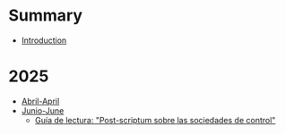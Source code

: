 # Summary

- [Introduction](./introduction.md)

# 2025

- [Abril-April](2025/04.md)
- [Junio-June](2025/06.md)
  - [Guía de lectura: "Post-scriptum sobre las sociedades de control"](2025/sociedades-de-control.md)
